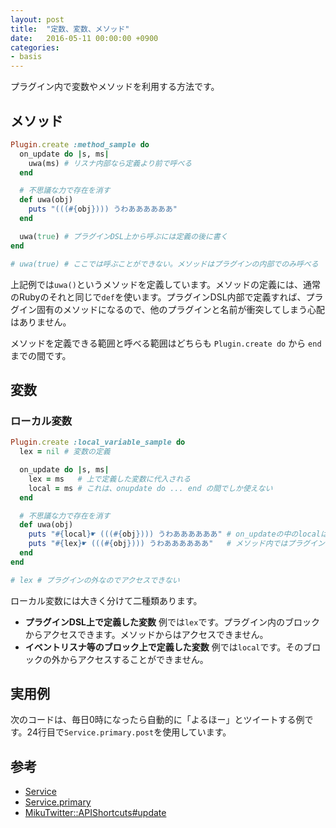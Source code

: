 ```yaml
---
layout: post
title:  "定数、変数、メソッド"
date:   2016-05-11 00:00:00 +0900
categories:
- basis
---
```


プラグイン内で変数やメソッドを利用する方法です。

## メソッド

```ruby
Plugin.create :method_sample do
  on_update do |s, ms|
    uwa(ms) # リスナ内部なら定義より前で呼べる
  end

  # 不思議な力で存在を消す
  def uwa(obj)
    puts "(((#{obj}))) うわああああああ"
  end

  uwa(true) # プラグインDSL上から呼ぶには定義の後に書く
end

# uwa(true) # ここでは呼ぶことができない。メソッドはプラグインの内部でのみ呼べる
```

上記例では`uwa()`というメソッドを定義しています。メソッドの定義には、通常のRubyのそれと同じで`def`を使います。プラグインDSL内部で定義すれば、プラグイン固有のメソッドになるので、他のプラグインと名前が衝突してしまう心配はありません。

メソッドを定義できる範囲と呼べる範囲はどちらも `Plugin.create do` から `end` までの間です。

## 変数

### ローカル変数

```ruby
Plugin.create :local_variable_sample do
  lex = nil # 変数の定義

  on_update do |s, ms|
    lex = ms   # 上で定義した変数に代入される
    local = ms # これは、onupdate do ... end の間でしか使えない
  end

  # 不思議な力で存在を消す
  def uwa(obj)
    puts "#{local}☛ (((#{obj}))) うわああああああ" # on_updateの中のlocalはアクセスできない
    puts "#{lex}☛ (((#{obj}))) うわああああああ"   # メソッド内ではプラグインの中で定義したローカル変数もアクセスできない
  end
end

# lex # プラグインの外なのでアクセスできない
```

ローカル変数には大きく分けて二種類あります。

- **プラグインDSL上で定義した変数**
  例では`lex`です。プラグイン内のブロックからアクセスできます。メソッドからはアクセスできません。
- **イベントリスナ等のブロック上で定義した変数**
  例では`local`です。そのブロックの外からアクセスすることができません。



## 実用例

次のコードは、毎日0時になったら自動的に「よるほー」とツイートする例です。24行目で`Service.primary.post`を使用しています。

<script src="https://gist.github.com/toshia/1306093.js"></script>

## 参考
- <a href="http://mikutter.hachune.net/rdoc/Service.html">Service</a>
- <a href="http://mikutter.hachune.net/rdoc/Service.html#method-i-primary">Service.primary</a>
- <a href="http://mikutter.hachune.net/rdoc/MikuTwitter/APIShortcuts.html#method-i-post">MikuTwitter::APIShortcuts#update</a>
